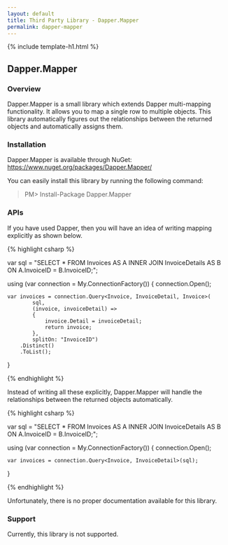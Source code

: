 ```yaml
---
layout: default
title: Third Party Library - Dapper.Mapper
permalink: dapper-mapper
---
```


{% include template-h1.html %}

## Dapper.Mapper

### Overview

Dapper.Mapper is a small library which extends Dapper multi-mapping functionality. It allows you to map a single row to multiple objects. This library automatically figures out the relationships between the returned objects and automatically assigns them.

### Installation

Dapper.Mapper is available through NuGet: <a href="https://www.nuget.org/packages/Dapper.Mapper/" target="_blank">https://www.nuget.org/packages/Dapper.Mapper/</a>

You can easily install this library by running the following command:

> PM> Install-Package Dapper.Mapper

### APIs

If you have used Dapper, then you will have an idea of writing mapping explicitly as shown below.

{% highlight csharp %}

var sql = "SELECT * FROM Invoices AS A INNER JOIN InvoiceDetails AS B ON A.InvoiceID = B.InvoiceID;";

using (var connection = My.ConnectionFactory())
{
    connection.Open();

    var invoices = connection.Query<Invoice, InvoiceDetail, Invoice>(
            sql,
            (invoice, invoiceDetail) =>
            {
                invoice.Detail = invoiceDetail;
                return invoice;
            },
            splitOn: "InvoiceID")
        .Distinct()
        .ToList();
}

{% endhighlight %}

Instead of writing all these explicitly, Dapper.Mapper will handle the relationships between the returned objects automatically.

{% highlight csharp %}

var sql = "SELECT * FROM Invoices AS A INNER JOIN InvoiceDetails AS B ON A.InvoiceID = B.InvoiceID;";

using (var connection = My.ConnectionFactory())
{
    connection.Open();

    var invoices = connection.Query<Invoice, InvoiceDetail>(sql);
}

{% endhighlight %}

Unfortunately, there is no proper documentation available for this library.

### Support

Currently, this library is not supported.
